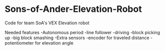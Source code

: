 # Sons-of-Ander-Elevation-Robot
Code for team SoA's VEX Elevation robot

Needed features
	-Autonomous period
		-line follower
		-driving
		-block picking up
		-big block smashing
	-Extra sensors
		-encoder for traveled distance
		-potentiometer for elevation angle